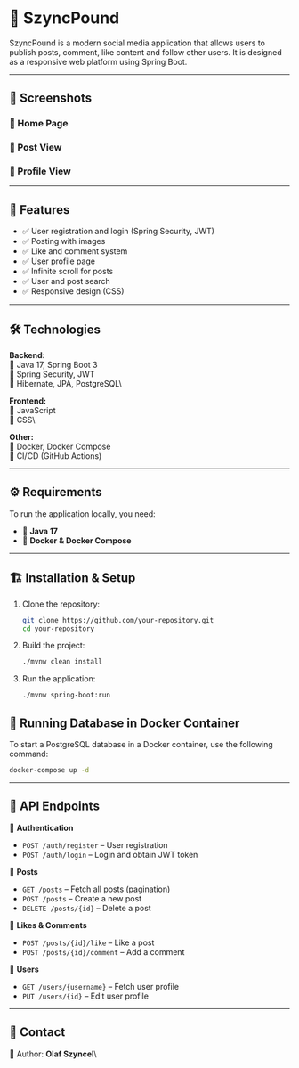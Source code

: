# 📌 SzyncPound

SzyncPound is a modern social media application that allows users to publish posts, comment, like content and follow other users. It is designed as a responsive web platform using Spring Boot.

---

## 📸 Screenshots

### 🔹 Home Page



### 🔹 Post View



### 🔹 Profile View



---

## 🚀 Features

- ✅ User registration and login (Spring Security, JWT)
- ✅ Posting with images
- ✅ Like and comment system
- ✅ User profile page
- ✅ Infinite scroll for posts
- ✅ User and post search
- ✅ Responsive design (CSS)

---

## 🛠️ Technologies

**Backend:**\
🔹 Java 17, Spring Boot 3\
🔹 Spring Security, JWT\
🔹 Hibernate, JPA, PostgreSQL\

**Frontend:**\
🔹 JavaScript\
🔹 CSS\

**Other:**\
🔹 Docker, Docker Compose\
🔹 CI/CD (GitHub Actions)

---

## ⚙️ Requirements

To run the application locally, you need:

- 📌 **Java 17**
- 📌 **Docker & Docker Compose**

---

## 🏗️ Installation & Setup

1. Clone the repository:
   ```sh
   git clone https://github.com/your-repository.git
   cd your-repository
   ```
2. Build the project:
   ```sh
   ./mvnw clean install
   ```
3. Run the application:
   ```sh
   ./mvnw spring-boot:run
   ```

## 🐳 Running Database in Docker Container

To start a PostgreSQL database in a Docker container, use the following command:

```sh
docker-compose up -d
```

---

## 📝 API Endpoints

📌 **Authentication**

- `POST /auth/register` – User registration
- `POST /auth/login` – Login and obtain JWT token

📌 **Posts**

- `GET /posts` – Fetch all posts (pagination)
- `POST /posts` – Create a new post
- `DELETE /posts/{id}` – Delete a post

📌 **Likes & Comments**

- `POST /posts/{id}/like` – Like a post
- `POST /posts/{id}/comment` – Add a comment

📌 **Users**

- `GET /users/{username}` – Fetch user profile
- `PUT /users/{id}` – Edit user profile

---

## 🔗 Contact

📩 Author: **Olaf Szyncel**\

